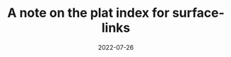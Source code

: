 ---
title: "A note on the plat index for surface-links"
type: "Workshop talk"
venue: "The 15th Graduate Student Workshop on Mathematics"
date: 2022-07-26
location: "Osaka Metropolitan University (online)"
link: "http://www.sci.osaka-cu.ac.jp/OCAMI/joint/KOOK-TAPU_&_GSW/index.html"
---